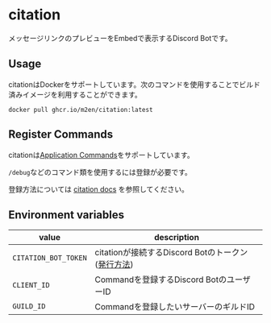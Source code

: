 # citation

メッセージリンクのプレビューをEmbedで表示するDiscord Botです。

## Usage

citationはDockerをサポートしています。次のコマンドを使用することでビルド済みイメージを利用することができます。

```shell
docker pull ghcr.io/m2en/citation:latest
```

## Register Commands

citationは[Application Commands](https://discord.com/developers/docs/interactions/application-commands)をサポートしています。

`/debug`などのコマンド類を使用するには登録が必要です。

登録方法については [citation docs](https://github.com/m2en/citation/blob/main/docs/README.md) を参照してください。

## Environment variables

| value                | description                                                                                                                               |
|----------------------|-------------------------------------------------------------------------------------------------------------------------------------------|
| `CITATION_BOT_TOKEN` | citationが接続するDiscord Botのトークン ([発行方法](https://github.com/m2en/citation/blob/main/docs/getting-started.md#bot%E3%81%AE%E7%99%BB%E9%8C%B2)) |
| `CLIENT_ID`          | Commandを登録するDiscord BotのユーザーID                                                                                                            | 
| `GUILD_ID`           | Commandを登録したいサーバーのギルドID                                                                                                                   |
